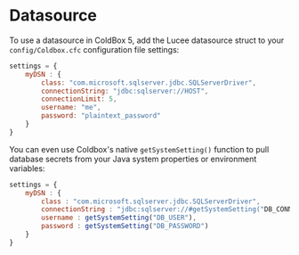 # Datasource

To use a datasource in ColdBox 5, add the Lucee datasource struct to your `config/Coldbox.cfc` configuration file settings:

```javascript
settings = {
    myDSN : {
        class: "com.microsoft.sqlserver.jdbc.SQLServerDriver",
        connectionString: "jdbc:sqlserver://HOST",
        connectionLimit: 5,
        username: "me",
        password: "plaintext_password"
    }
}
```

You can even use Coldbox's native `getSystemSetting()` function to pull database secrets from your Java system properties or environment variables:

```javascript
settings = {
    myDSN : {
        class : "com.microsoft.sqlserver.jdbc.SQLServerDriver",
        connectionString : "jdbc:sqlserver://#getSystemSetting("DB_CONNECTIONSTRING")#",
        username : getSystemSetting("DB_USER"),
        password : getSystemSetting("DB_PASSWORD")
    }
}
```
